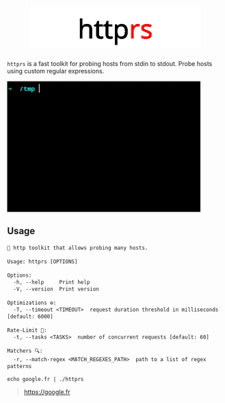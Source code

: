<h1 align="center">
  <img src="docs/httprs.png" alt="httprs">
  <br>
</h1>

`httprs` is a fast toolkit for probing hosts from stdin to stdout.
Probe hosts using custom regular expressions.

![preview](docs/preview.gif)

## Usage

```
🧨 http toolkit that allows probing many hosts.

Usage: httprs [OPTIONS]

Options:
  -h, --help     Print help
  -V, --version  Print version

Optimizations ⚙️:
  -T, --timeout <TIMEOUT>  request duration threshold in milliseconds [default: 6000]

Rate-Limit 🐌:
  -t, --tasks <TASKS>  number of concurrent requests [default: 60]

Matchers 🔍:
  -r, --match-regex <MATCH_REGEXES_PATH>  path to a list of regex patterns
```

```shell
echo google.fr | ./httprs
```

> https://google.fr
